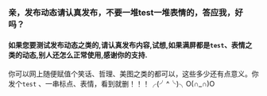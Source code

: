 ### 亲，发布动态请认真发布，不要一堆test一堆表情的，答应我，好吗？

#### 如果您要测试发布动态之类的,请认真发布内容,试想,如果满屏都是`test`、表情之类的动态,别人还怎么正常使用,感谢你的支持.

你可以网上随便赋值个笑话、哲理、美图之类的都可以，这些多少还有点意义。你发个`test` 、一串标点、表情，看到就删！！！╭(╯^╰)╮O(∩_∩)O
